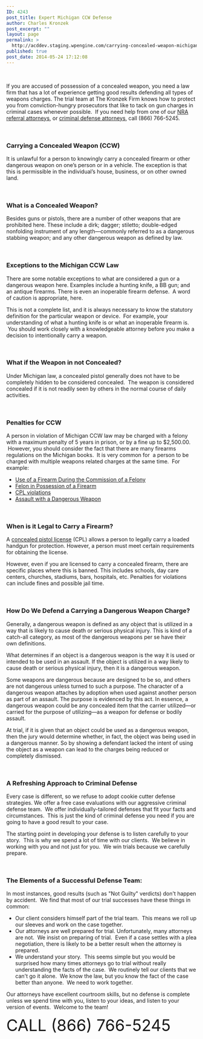```yaml
---
ID: 4243
post_title: Expert Michigan CCW Defense
author: Charles Kronzek
post_excerpt: ""
layout: page
permalink: >
  http://acddev.staging.wpengine.com/carrying-concealed-weapon-michigan-firearm-attorneys.html
published: true
post_date: 2014-05-24 17:12:08
---
```

&nbsp;

If you are accused of possession of a concealed weapon, you need a law firm that has a lot of experience getting good results defending all types of weapons charges. The trial team at The Kronzek Firm knows how to protect you from conviction-hungry prosecutors that like to tack on gun charges in criminal cases whenever possible.  If you need help from one of our <a title="NRA Referral Attorneys" href="https://www.nraila.org/articles/20111212/attorney-referrals" target="_blank" rel="noopener">NRA referral attorneys</a>, or <a title="Michigan Criminal Defense Attorneys" href="http://acddev.staging.wpengine.com/trial-attorneys.html" target="_blank" rel="noopener">criminal defense attorneys</a>, call (866) 766-5245.

&nbsp;
<h3>Carrying a Concealed Weapon (CCW)</h3>
It is unlawful for a person to knowingly carry a concealed firearm or other dangerous weapon on one’s person or in a vehicle. The exception is that this is permissible in the individual’s house, business, or on other owned land.

&nbsp;
<h3>What is a Concealed Weapon?</h3>
Besides guns or pistols, there are a number of other weapons that are prohibited here. These include a dirk; dagger; stiletto; double-edged nonfolding instrument of any length—commonly referred to as a dangerous stabbing weapon; and any other dangerous weapon as defined by law.

&nbsp;
<h3>Exceptions to the Michigan CCW Law</h3>
There are some notable exceptions to what are considered a gun or a dangerous weapon here. Examples include a hunting knife, a BB gun; and an antique firearms. There is even an inoperable firearm defense.  A word of caution is appropriate, here.

This is not a complete list, and it is always necessary to know the statutory definition for the particular weapon or device.  For example, your understanding of what a hunting knife is or what an inoperable firearm is.  You should work closely with a knowledgeable attorney before you make a decision to intentionally carry a weapon.

&nbsp;
<h3>What if the Weapon in not Concealed?</h3>
Under Michigan law, a concealed pistol generally does not have to be completely hidden to be considered concealed.  The weapon is considered concealed if it is not readily seen by others in the normal course of daily activities.

&nbsp;
<h3>Penalties for CCW</h3>
A person in violation of Michigan CCW law may be charged with a felony with a maximum penalty of 5 years in prison, or by a fine up to $2,500.00.  However, you should consider the fact that there are many firearms regulations on the Michigan books.  It is very common for  a person to be charged with multiple weapons related charges at the same time.  For example:
<ul>
 	<li><a title="Michigan Felony Firearms Defense Attorneys" href="http://acddev.staging.wpengine.com/michigan-felony-firearm-attorneys-michigan-gun-lawyers.html">Use of a Firearm During the Commission of a Felony</a></li>
 	<li><a title="Michigan Felon in Possession of a Firearm Charges" href="http://acddev.staging.wpengine.com/felon-possession-firearm-michigan-criminal-defense-attorneys.html" target="_blank" rel="noopener">Felon in Possession of a Firearm</a></li>
 	<li><a title="CPL Violations" href="http://acddev.staging.wpengine.com/concealed-pistol-license-law-michigan.html" target="_blank" rel="noopener">CPL violations</a></li>
 	<li><a title="Assault with a Dangerous Weapon Defense Attorney" href="http://acddev.staging.wpengine.com/michigan-assault-dangerous-weapon-attorneys.html" target="_blank" rel="noopener">Assault with a Dangerous Weapon</a></li>
</ul>
&nbsp;
<h3>When is it Legal to Carry a Firearm?</h3>
A <a title="CPL laws in Michigan" href="http://acddev.staging.wpengine.com/concealed-pistol-license-law-michigan.html" target="_blank" rel="noopener">concealed pistol license</a> (CPL) allows a person to legally carry a loaded handgun for protection. However, a person must meet certain requirements for obtaining the license.

However, even if you are licensed to carry a concealed firearm, there are specific places where this is banned. This includes schools, day care centers, churches, stadiums, bars, hospitals, etc. Penalties for violations can include fines and possible jail time.

&nbsp;
<h3>How Do We Defend a Carrying a Dangerous Weapon Charge?</h3>
Generally, a dangerous weapon is defined as any object that is utilized in a way that is likely to cause death or serious physical injury. This is kind of a catch-all category, as most of the dangerous weapons per se have their own definitions.

What determines if an object is a dangerous weapon is the way it is used or intended to be used in an assault. If the object is utilized in a way likely to cause death or serious physical injury, then it is a dangerous weapon.

Some weapons are dangerous because are designed to be so, and others are not dangerous unless turned to such a purpose. The character of a dangerous weapon attaches by adoption when used against another person as part of an assault. The purpose is evidenced by this act. In essence, a dangerous weapon could be any concealed item that the carrier utilized—or carried for the purpose of utilizing—as a weapon for defense or bodily assault.

At trial, if it is given that an object could be used as a dangerous weapon, then the jury would determine whether, in fact, the object was being used in a dangerous manner. So by showing a defendant lacked the intent of using the object as a weapon can lead to the charges being reduced or completely dismissed.

&nbsp;
<h3>A Refreshing Approach to Criminal Defense</h3>
Every case is different, so we refuse to adopt cookie cutter defense strategies. We offer a free case evaluations with our aggressive criminal defense team.  We offer individually-tailored defenses that fit your facts and circumstances.  This is just the kind of criminal defense you need if you are going to have a good result to your case.

The starting point in developing your defense is to listen carefully to your story.  This is why we spend a lot of time with our clients.  We believe in working with you and not just for you.  We win trials because we carefully prepare.

&nbsp;
<h3>The Elements of a Successful Defense Team:</h3>
In most instances, good results (such as "Not Guilty" verdicts) don't happen by accident.  We find that most of our trial successes have these things in common:
<ul>
 	<li>Our client considers himself part of the trial team.  This means we roll up our sleeves and work on the case together.</li>
 	<li>Our attorneys are well prepared for trial. Unfortunately, many attorneys are not.  We insist on preparing of trial.  Even if a case settles with a plea negotiation, there is likely to be a better result when the attorney is prepared.</li>
 	<li>We understand your story.  This seems simple but you would be surprised how many times attorneys go to trial without really understanding the facts of the case.  We routinely tell our clients that we can't go it alone.  We know the law, but you know the fact of the case better than anyone.  We need to work together.</li>
</ul>
Our attorneys have excellent courtroom skills, but no defense is complete unless we spend time with you, listen to your ideas, and listen to your version of events.  Welcome to the team!

<span style="font-size: 300%;"> CALL (866) 766-5245 </span>

&nbsp;